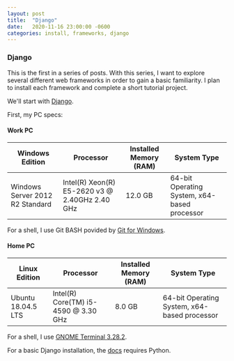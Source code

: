 ```yaml
---
layout: post
title:  "Django"
date:   2020-11-16 23:00:00 -0600
categories: install, frameworks, django
---
```


### Django

This is the first  in a series of posts. With this series, I want to explore several different web frameworks in order to gain a basic familiarity. I plan to install each framework and complete a short tutorial project.

We'll start with [Django](https://www.djangoproject.com/).

First, my PC specs:

#### Work PC

Windows Edition | Processor | Installed Memory (RAM) | System Type
--------------- | --------- | ---------------------- | -----------
Windows Server 2012 R2 Standard | Intel(R) Xeon(R) E5-2620 v3 @ 2.40GHz 2.40 GHz | 12.0 GB | 64-bit Operating System, x64-based processor

For a shell, I use Git BASH povided by [Git for Windows](https://gitforwindows.org/). 

#### Home PC

Linux Edition | Processor | Installed Memory (RAM) | System Type
--------------- | --------- | ---------------------- | -----------
Ubuntu 18.04.5 LTS | Intel(R) Core(TM) i5-4590 @ 3.30 GHz | 8.0 GB | 64-bit Operating System, x64-based processor

For a shell, I use [GNOME Terminal 3.28.2](https://wiki.gnome.org/Apps/Terminal).


For a basic Django installation, the [docs](https://docs.djangoproject.com/en/3.1/intro/install/) requires Python. 
